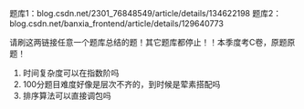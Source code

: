 题库1：blog.csdn.net/2301_76848549/article/details/134622198
题库2：blog.csdn.net/banxia_frontend/article/details/129640773

请刷这两链接任意一个题库总结的题！其它题库都停止！！本季度考C卷，原题原题！


1. 时间复杂度可以在指数阶吗
2. 100分题目难度好像是层次不齐的，到时候是荤素搭配吗
3. 排序算法可以直接调包吗
